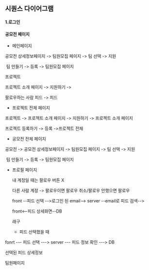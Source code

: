 ## 시퀀스 다이어그램

#### 1.로그인

#### 공모전 페이지

- 메인페이지

공모전 상세정보페이지 -> 팀원모집 페이지 -> 팀 선택 -> 지원

​											팀 만들기 -> 등록 -> 팀원모집 페이지



프로젝트

프로젝트 소개 페이지 -> 지원하기 ->



팔로우하는 사람 피드 -> 피드





- 프로젝트 전체 페이지

프로젝트 -> 프로젝트 소개 페이지 -> 지원하기 -> 프로젝트 소개 페이지

프로젝트 등록하기 -> 등록 ->프로젝트 전체



- 공모전 전체 페이지

공모전 -> 공모전 상세정보페이지 -> 팀원모집 페이지 -> 팀 선택 -> 지원

​											팀 만들기 -> 등록 -> 팀원모집 페이지





- 프로필 페이지

  내 계정일 때는 팔로우 버튼 X

  다른 사람 계정 -> 팔로우이면 팔로우 취소/팔로우 안했으면 팔로우

  front --피드 선택 -->로그인 된 email--> server --email로 피드 검색-->

  front<--피드 상세화면--DB

  래구

  - 피드 선택했을 때

fonrt --- 피드 선택 --->  server  --- 피드 정보 확인 ---> DB

선택된 피드 상세정보



팀원페이지

